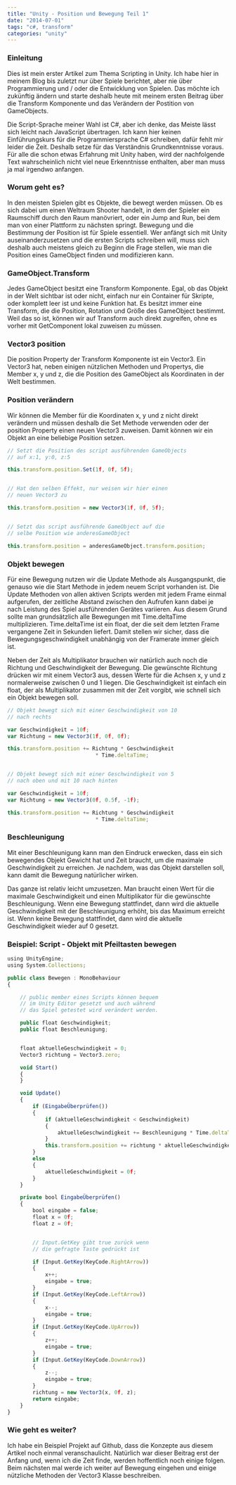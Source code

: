 ```yaml
---
title: "Unity - Position und Bewegung Teil 1"
date: "2014-07-01"
tags: "c#, transform"
categories: "unity"
---
```


### Einleitung

Dies ist mein erster Artikel zum Thema Scripting in Unity. Ich habe hier in meinem Blog bis zuletzt nur über Spiele berichtet, aber nie über Programmierung und / oder die Entwicklung von Spielen. Das möchte ich zukünftig ändern und starte deshalb heute mit meinem ersten Beitrag über die Transform Komponente und das Verändern der Postition von GameObjects.

Die Script-Sprache meiner Wahl ist C#, aber ich denke, das Meiste lässt sich leicht nach JavaScript übertragen. Ich kann hier keinen Einführungskurs für die Programmiersprache C# schreiben, dafür fehlt mir leider die Zeit. Deshalb setze für das Verständnis Grundkenntnisse voraus. Für alle die schon etwas Erfahrung mit Unity haben, wird der nachfolgende Text wahrscheinlich nicht viel neue Erkenntnisse enthalten, aber man muss ja mal irgendwo anfangen.

### Worum geht es?

In den meisten Spielen gibt es Objekte, die bewegt werden müssen. Ob es sich dabei um einen Weltraum Shooter handelt, in dem der Spieler ein Raumschiff durch den Raum manövriert, oder ein Jump and Run, bei dem man von einer Plattform zu nächsten springt. Bewegung und die Bestimmung der Position ist für Spiele essentiell. Wer anfängt sich mit Unity auseinanderzusetzen und die ersten Scripts schreiben will, muss sich deshalb auch meistens gleich zu Beginn die Frage stellen, wie man die Position eines GameObject finden und modifizieren kann.

### GameObject.Transform

Jedes GameObject besitzt eine Transform Komponente. Egal, ob das Objekt in der Welt sichtbar ist oder nicht, einfach nur ein Container für Skripte, oder komplett leer ist und keine Funktion hat. Es besitzt immer eine Transform, die die Position, Rotation und Größe des GameObject bestimmt. Weil das so ist, können wir auf Transform auch direkt zugreifen, ohne es vorher mit GetComponent<ComponentType> lokal zuweisen zu müssen.

### Vector3 position

Die position Property der Transform Komponente ist ein Vector3. Ein Vector3 hat, neben einigen nützlichen Methoden und Propertys, die Member x, y und z, die die Position des GameObject als Koordinaten in der Welt bestimmen.

### Position verändern

Wir können die Member für die Koordinaten x, y und z nicht direkt verändern und müssen deshalb die Set Methode verwenden oder der position Property einen neuen Vector3 zuweisen. Damit können wir ein Objekt an eine beliebige Position setzen.

```javascript
// Setzt die Position des script ausführenden GameObjects
// auf x:1, y:0, z:5

this.transform.position.Set(1f, 0f, 5f);


// Hat den selben Effekt, nur weisen wir hier einen
// neuen Vector3 zu

this.transform.position = new Vector3(1f, 0f, 5f);


// Setzt das script ausführende GameObject auf die
// selbe Position wie anderesGameObject

this.transform.position = anderesGameObject.transform.position;
```

### Objekt bewegen

Für eine Bewegung nutzen wir die Update Methode als Ausgangspunkt, die genauso wie die Start Methode in jedem neuem Script vorhanden ist. Die Update Methoden von allen aktiven Scripts werden mit jedem Frame einmal aufgerufen, der zeitliche Abstand zwischen den Aufrufen kann dabei je nach Leistung des Spiel ausführenden Gerätes variieren. Aus diesem Grund sollte man grundsätzlich alle Bewegungen mit Time.deltaTime multiplizieren. Time.deltaTime ist ein float, der die seit dem letzten Frame vergangene Zeit in Sekunden liefert. Damit stellen wir sicher, dass die Bewegungsgeschwindigkeit unabhängig von der Framerate immer gleich ist.

Neben der Zeit als Multiplikator brauchen wir natürlich auch noch die Richtung und Geschwindigkeit der Bewegung. Die gewünschte Richtung drücken wir mit einem Vector3 aus, dessen Werte für die Achsen x, y und z normalerweise zwischen 0 und 1 liegen. Die Geschwindigkeit ist einfach ein float, der als Multiplikator zusammen mit der Zeit vorgibt, wie schnell sich ein Objekt bewegen soll.

```javascript
// Objekt bewegt sich mit einer Geschwindigkeit von 10
// nach rechts

var Geschwindigkeit = 10f;
var Richtung = new Vector3(1f, 0f, 0f);

this.transform.position += Richtung * Geschwindigkeit
  							* Time.deltaTime;


// Objekt bewegt sich mit einer Geschwindigkeit von 5
// nach oben und mit 10 nach hinten

var Geschwindigkeit = 10f;
var Richtung = new Vector3(0f, 0.5f, -1f);

this.transform.position += Richtung * Geschwindigkeit
  							* Time.deltaTime;
```

### Beschleunigung

Mit einer Beschleunigung kann man den Eindruck erwecken, dass ein sich bewegendes Objekt Gewicht hat und Zeit braucht, um die maximale Geschwindigkeit zu erreichen. Je nachdem, was das Objekt darstellen soll, kann damit die Bewegung natürlicher wirken.

Das ganze ist relativ leicht umzusetzen. Man braucht einen Wert für die maximale Geschwindigkeit und einen Multiplikator für die gewünschte Beschleunigung. Wenn eine Bewegung stattfindet, dann wird die aktuelle Geschwindigkeit mit der Beschleunigung erhöht, bis das Maximum erreicht ist. Wenn keine Bewegung stattfindet, dann wird die aktuelle Geschwindigkeit wieder auf 0 gesetzt.

### Beispiel: Script - Objekt mit Pfeiltasten bewegen

```javascript
using UnityEngine;
using System.Collections;

public class Bewegen : MonoBehaviour
{

    // public member eines Scripts können bequem
    // im Unity Editor gesetzt und auch während
    // das Spiel getestet wird verändert werden.

    public float Geschwindigkeit;
    public float Beschleunigung;


    float aktuelleGeschwindigkeit = 0;
    Vector3 richtung = Vector3.zero;

    void Start()
    {
    }

    void Update()
    {
        if (EingabeÜberprüfen())
        {
            if (aktuelleGeschwindigkeit < Geschwindigkeit)
            {
                aktuelleGeschwindigkeit += Beschleunigung * Time.deltaTime;
            }
            this.transform.position += richtung * aktuelleGeschwindigkeit * Time.deltaTime;
        }
        else
        {
            aktuelleGeschwindigkeit = 0f;
        }
    }

    private bool EingabeÜberprüfen()
    {
        bool eingabe = false;
        float x = 0f;
        float z = 0f;


        // Input.GetKey gibt true zurück wenn
        // die gefragte Taste gedrückt ist

        if (Input.GetKey(KeyCode.RightArrow))
        {
            x++;
            eingabe = true;
        }
        if (Input.GetKey(KeyCode.LeftArrow))
        {
            x--;
            eingabe = true;
        }
        if (Input.GetKey(KeyCode.UpArrow))
        {
            z++;
            eingabe = true;
        }
        if (Input.GetKey(KeyCode.DownArrow))
        {
            z--;
            eingabe = true;
        }
        richtung = new Vector3(x, 0f, z);
        return eingabe;
    }
}
```

### Wie geht es weiter?

Ich habe ein Beispiel Projekt auf Github, dass die Konzepte aus diesem Artikel noch einmal veranschaulicht. Natürlich war dieser Beitrag erst der Anfang und, wenn ich die Zeit finde, werden hoffentlich noch einige folgen. Beim nächsten mal werde ich weiter auf Bewegung eingehen und einige nützliche Methoden der Vector3 Klasse beschreiben.
